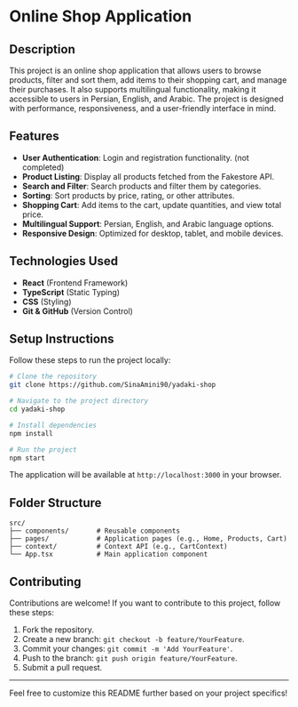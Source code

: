 # Online Shop Application

## Description
This project is an online shop application that allows users to browse products, filter and sort them, add items to their shopping cart, and manage their purchases. It also supports multilingual functionality, making it accessible to users in Persian, English, and Arabic. The project is designed with performance, responsiveness, and a user-friendly interface in mind.

## Features
- **User Authentication**: Login and registration functionality. (not completed)
- **Product Listing**: Display all products fetched from the Fakestore API. 
- **Search and Filter**: Search products and filter them by categories.
- **Sorting**: Sort products by price, rating, or other attributes.
- **Shopping Cart**: Add items to the cart, update quantities, and view total price. 
- **Multilingual Support**: Persian, English, and Arabic language options.
- **Responsive Design**: Optimized for desktop, tablet, and mobile devices.

## Technologies Used
- **React** (Frontend Framework)
- **TypeScript** (Static Typing)
- **CSS** (Styling)
- **Git & GitHub** (Version Control)

## Setup Instructions
Follow these steps to run the project locally:

```bash
# Clone the repository
git clone https://github.com/SinaAmini90/yadaki-shop

# Navigate to the project directory
cd yadaki-shop

# Install dependencies
npm install

# Run the project
npm start
```

The application will be available at `http://localhost:3000` in your browser.

## Folder Structure
```
src/
├── components/       # Reusable components
├── pages/            # Application pages (e.g., Home, Products, Cart)
├── context/          # Context API (e.g., CartContext)
└── App.tsx           # Main application component
```

## Contributing
Contributions are welcome! If you want to contribute to this project, follow these steps:
1. Fork the repository.
2. Create a new branch: `git checkout -b feature/YourFeature`.
3. Commit your changes: `git commit -m 'Add YourFeature'`.
4. Push to the branch: `git push origin feature/YourFeature`.
5. Submit a pull request.

---

Feel free to customize this README further based on your project specifics!

